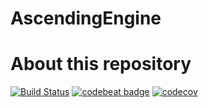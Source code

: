 # AscendingEngine

# About this repository 

[![Build Status](https://travis-ci.com/AscendingGames/AscendingEngine.svg?branch=development)](https://travis-ci.com/AscendingGames/AscendingEngine)
[![codebeat badge](https://codebeat.co/badges/f2732dc3-83e9-4be3-af25-5503e31e5f4d)](https://codebeat.co/projects/github-com-ascendinggames-ascendingengine-development)
[![codecov](https://codecov.io/gh/AscendingGames/AscendingEngine/branch/development/graph/badge.svg)](https://codecov.io/gh/AscendingGames/AscendingEngine)
